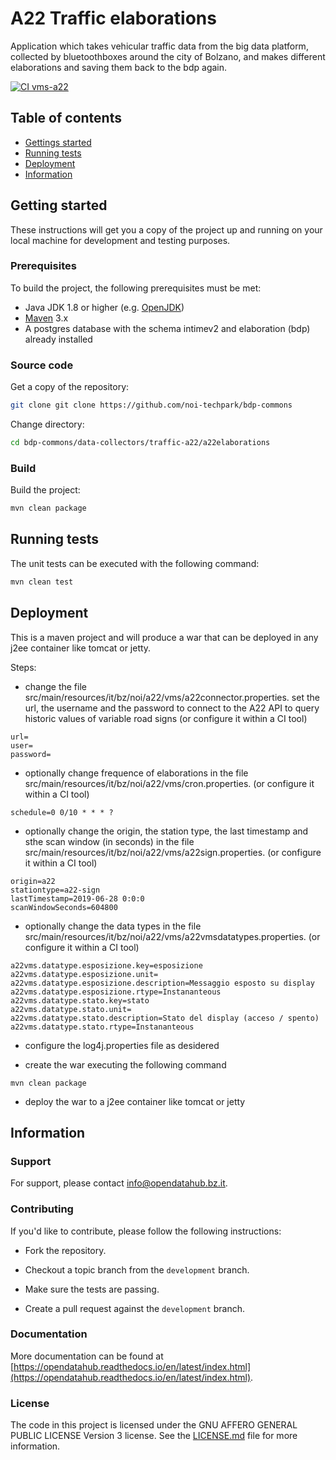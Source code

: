 # A22 Traffic elaborations

Application which takes vehicular traffic data from the big data platform, collected by bluetoothboxes around the city of Bolzano, 
and makes different elaborations and saving them back to the bdp again.

[![CI vms-a22](https://github.com/noi-techpark/bdp-commons/actions/workflows/ci-vms-a22.yml/badge.svg)](https://github.com/noi-techpark/bdp-commons/actions/workflows/ci-vms-a22.yml)

## Table of contents

- [Gettings started](#getting-started)
- [Running tests](#running-tests)
- [Deployment](#deployment)
- [Information](#information)

## Getting started

These instructions will get you a copy of the project up and running
on your local machine for development and testing purposes.

### Prerequisites

To build the project, the following prerequisites must be met:

- Java JDK 1.8 or higher (e.g. [OpenJDK](https://openjdk.java.net/))
- [Maven](https://maven.apache.org/) 3.x
- A postgres database with the schema intimev2 and elaboration (bdp) already installed

### Source code

Get a copy of the repository:

```bash
git clone git clone https://github.com/noi-techpark/bdp-commons
```

Change directory:

```bash
cd bdp-commons/data-collectors/traffic-a22/a22elaborations
```

### Build

Build the project:

```bash
mvn clean package
```

## Running tests

The unit tests can be executed with the following command:

```bash
mvn clean test
```

## Deployment

This is a maven project and will produce a war that can be deployed in any j2ee container like tomcat or jetty.

Steps:

* change the file src/main/resources/it/bz/noi/a22/vms/a22connector.properties. set the url, the username and the 
  password to connect to the A22 API to query historic values of variable road signs (or configure it within a CI tool)
  
```
url=
user=
password=
```

* optionally change frequence of elaborations in the file src/main/resources/it/bz/noi/a22/vms/cron.properties.
  (or configure it within a CI tool)
  
```
schedule=0 0/10 * * * ?
```

* optionally change the origin, the station type, the last timestamp and sthe scan window (in seconds) in the file 
src/main/resources/it/bz/noi/a22/vms/a22sign.properties. (or configure it within a CI tool)
  
```
origin=a22
stationtype=a22-sign
lastTimestamp=2019-06-28 0:0:0
scanWindowSeconds=604800
```

* optionally change the data types in the file src/main/resources/it/bz/noi/a22/vms/a22vmsdatatypes.properties.
  (or configure it within a CI tool)
  
```
a22vms.datatype.esposizione.key=esposizione
a22vms.datatype.esposizione.unit=
a22vms.datatype.esposizione.description=Messaggio esposto su display
a22vms.datatype.esposizione.rtype=Instananteous
a22vms.datatype.stato.key=stato
a22vms.datatype.stato.unit=
a22vms.datatype.stato.description=Stato del display (acceso / spento)
a22vms.datatype.stato.rtype=Instananteous
```

* configure the log4j.properties file as desidered

* create the war executing the following command

```
mvn clean package
```

* deploy the war to a j2ee container like tomcat or jetty


## Information

### Support

For support, please contact [info@opendatahub.bz.it](mailto:info@opendatahub.bz.it).

### Contributing

If you'd like to contribute, please follow the following instructions:

- Fork the repository.

- Checkout a topic branch from the `development` branch.

- Make sure the tests are passing.

- Create a pull request against the `development` branch.

### Documentation

More documentation can be found at [https://opendatahub.readthedocs.io/en/latest/index.html](https://opendatahub.readthedocs.io/en/latest/index.html).

### License

The code in this project is licensed under the GNU AFFERO GENERAL PUBLIC LICENSE Version 3 license. See the [LICENSE.md](LICENSE.md) file for more information.
